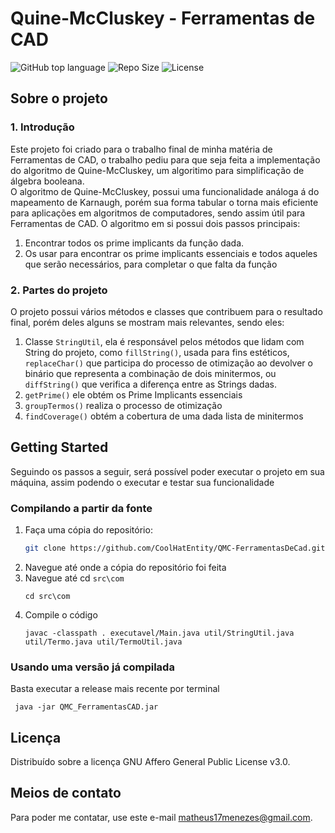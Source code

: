 # Quine-McCluskey - Ferramentas de CAD 
 ![GitHub top language](https://img.shields.io/github/languages/top/mathsmnz/QMC-FerramentasDeCad) ![Repo Size](https://img.shields.io/github/languages/code-size/mathsmnz/QMC-FerramentasDeCad) ![License](https://img.shields.io/github/license/mathsmnz/QMC-FerramentasDeCad)
## Sobre o projeto
### 1. Introdução
Este projeto foi criado para o trabalho final de minha matéria de Ferramentas de CAD, o trabalho pediu para que seja feita a implementação
do algoritmo de Quine-McCluskey, um algoritimo para simplificação de álgebra booleana. <br />
O algoritmo de Quine-McCluskey, possui uma funcionalidade análoga á do mapeamento de Karnaugh, porém sua forma
tabular o torna mais eficiente para aplicações em algoritmos de computadores, sendo assim útil para
Ferramentas de CAD. O algoritmo em si possui dois passos principais:
1. Encontrar todos os prime implicants da função dada.
2. Os usar para encontrar os prime implicants essenciais e todos aqueles que serão necessários, para completar o que falta da função
### 2. Partes do projeto
O projeto possui vários métodos e classes que contribuem para o resultado final, porém deles alguns se mostram mais relevantes, sendo eles:
1. Classe ```StringUtil```, ela é responsável pelos métodos que lidam com String do projeto, como ```fillString()```, usada para fins estéticos, ```replaceChar()``` que 
participa do processo de otimização ao devolver o binário que representa a combinação de dois minitermos, ou ```diffString()``` que verifica a diferença entre as Strings dadas.
2. ```getPrime()``` ele obtém os Prime Implicants essenciais
3. ```groupTermos()``` realiza o processo de otimização
4. ```findCoverage()``` obtém a cobertura de uma dada lista de minitermos

## Getting Started

Seguindo os passos a seguir, será possível poder executar o projeto em sua máquina, assim podendo o executar e testar sua funcionalidade

### Compilando a partir da fonte

1. Faça uma cópia do repositório:
   ```sh
   git clone https://github.com/CoolHatEntity/QMC-FerramentasDeCad.git
   ```
2. Navegue até onde a cópia do repositório foi feita
3. Navegue até cd ```src\com```
   ```shell
   cd src\com
   ```
4. Compile o código
   ```shell
   javac -classpath . executavel/Main.java util/StringUtil.java util/Termo.java util/TermoUtil.java
   ```
### Usando uma versão já compilada
Basta executar a release mais recente por terminal
  ```shell
   java -jar QMC_FerramentasCAD.jar
   ```
## Licença

Distribuído sobre a licença GNU Affero General Public License v3.0.


## Meios de contato

Para poder me contatar, use este e-mail [matheus17menezes@gmail.com](mailto:matheus17menezes@gmail.com).

